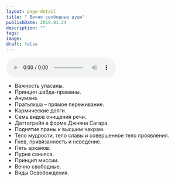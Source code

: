 ```yaml
---
layout: page-detail
title: " Вечно свободные души"
publishDate: 2019.01.24
description: ""
tags:
image:
draft: false
---
```


<audio title="2019.01.24 -  Вечно свободные души.mp3" src="https://filer-api.advayta.org/v1.0/public/files/74124" controls=""></audio>

* Важность упасаны.
* Принцип шабда-праманы.
* Анумана.
* Пратьякша – прямое переживание.
* Кармические долги.
* Семь видов очищения речи.
* Даттатрейя в форме Джняна Сагара.
* Поднятие праны к высшим чакрам.
* Тело мудрости, тело славы и совершенное тело проявления.
* Гнев, привязанность и неведение.
* Пять арканов.
* Пурна саньяса.
* Принцип миссии.
* Вечно свободные.
* Виды Освобождения.

  
